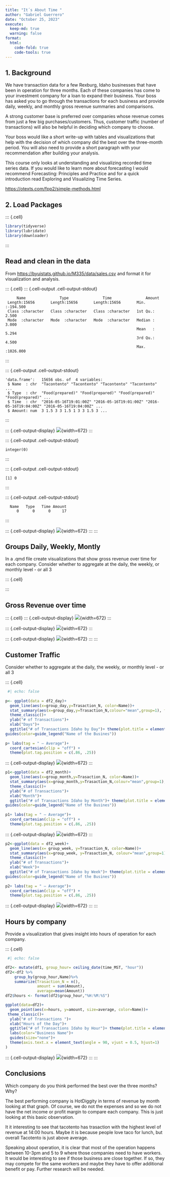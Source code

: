 ```yaml
---
title: "It´s About Time "
author: "Gabriel Guerrero"
date: "October 25, 2023"
execute:
  keep-md: true
  warning: false
format:
  html:
    code-fold: true
    code-tools: true
---
```




## 1. Background

We have transaction data for a few Rexburg, Idaho businesses that have been in operation for three months. Each of these companies has come to your investment company for a loan to expand their business. Your boss has asked you to go through the transactions for each business and provide daily, weekly, and monthly gross revenue summaries and comparisons.

A strong customer base is preferred over companies whose revenue comes from just a few big purchases/customers. Thus, customer traffic (number of transactions) will also be helpful in deciding which company to choose.

Your boss would like a short write-up with tables and visualizations that help with the decision of which company did the best over the three-month period. You will also need to provide a short paragraph with your recommendation after building your analysis.

This course only looks at understanding and visualizing recorded time series data. If you would like to learn more about forecasting I would recommend Forecasting: Principles and Practice and for a quick introduction read Exploring and Visualizing Time Series.

<https://otexts.com/fpp2/simple-methods.html>

## 2. Load Packages


::: {.cell}

```{.r .cell-code}
library(tidyverse)
library(lubridate)
library(downloader)
```
:::


## Read and clean in the data 
From https://byuistats.github.io/M335/data/sales.csv and format it for visualization and analysis.


::: {.cell}
::: {.cell-output .cell-output-stdout}
```
     Name               Type               Time               Amount        
 Length:15656       Length:15656       Length:15656       Min.   :-194.500  
 Class :character   Class :character   Class :character   1st Qu.:   2.500  
 Mode  :character   Mode  :character   Mode  :character   Median :   3.000  
                                                          Mean   :   5.294  
                                                          3rd Qu.:   4.500  
                                                          Max.   :1026.000  
```
:::

::: {.cell-output .cell-output-stdout}
```
'data.frame':	15656 obs. of  4 variables:
 $ Name  : chr  "Tacontento" "Tacontento" "Tacontento" "Tacontento" ...
 $ Type  : chr  "Food(prepared)" "Food(prepared)" "Food(prepared)" "Food(prepared)" ...
 $ Time  : chr  "2016-05-16T19:01:00Z" "2016-05-16T19:01:00Z" "2016-05-16T19:04:00Z" "2016-05-16T19:04:00Z" ...
 $ Amount: num  3 1.5 3 3 1.5 1 3 3 1.5 3 ...
```
:::

::: {.cell-output-display}
![](It-s-About-Time_files/figure-html/unnamed-chunk-2-1.png){width=672}
:::

::: {.cell-output .cell-output-stdout}
```
integer(0)
```
:::

::: {.cell-output .cell-output-stdout}
```
[1] 0
```
:::

::: {.cell-output .cell-output-stdout}
```
  Name   Type   Time Amount 
     0      0      0     17 
```
:::

::: {.cell-output-display}
![](It-s-About-Time_files/figure-html/unnamed-chunk-2-2.png){width=672}
:::
:::


## Groups Daily, Weekly, Montly
In a .qmd file create visualizations that show gross revenue over time for each company.
Consider whether to aggregate at the daily, the weekly, or monthly level - or all 3

::: {.cell}

:::


## Gross Revenue over time


::: {.cell}
::: {.cell-output-display}
![](It-s-About-Time_files/figure-html/unnamed-chunk-4-1.png){width=672}
:::

::: {.cell-output-display}
![](It-s-About-Time_files/figure-html/unnamed-chunk-4-2.png){width=672}
:::

::: {.cell-output-display}
![](It-s-About-Time_files/figure-html/unnamed-chunk-4-3.png){width=672}
:::
:::

## Customer Traffic 
Consider whether to aggregate at the daily, the weekly, or monthly level - or all 3


::: {.cell}

```{.r .cell-code}
 #| echo: false      
    
p<- ggplot(data = df2_day)+
  geom_line(aes(x=group_day,y=Trasaction_N, color=Name))+
  stat_summary(aes(x=group_day,y=Trasaction_N,colour="mean",group=1), fun.y=mean, geom="line", colour="black",linetype = "solid", size = 1.1)+
  theme_classic()+
  ylab("# of Transactions")+
  xlab("Days")+
  ggtitle("# of Transactions Idaho by Day")+ theme(plot.title = element_text(hjust = 0.5))+
guides(color=guide_legend("Name of the Busines"))
  
p+ labs(tag = " ― Average")+
  coord_cartesian(clip = "off") +
  theme(plot.tag.position = c(.86, .25))
```

::: {.cell-output-display}
![](It-s-About-Time_files/figure-html/unnamed-chunk-5-1.png){width=672}
:::

```{.r .cell-code}
p1<-ggplot(data = df2_month)+
  geom_line(aes(x=group_month,y=Trasaction_N, color=Name))+
  stat_summary(aes(x=group_month,y=Trasaction_N,colour="mean",group=1), fun.y=mean, geom="line", colour="black",linetype = "solid", size = 1.1)+
  theme_classic()+
  ylab("# of Transactions")+
  xlab("Month")+
  ggtitle("# of Transactions Idaho by Month")+ theme(plot.title = element_text(hjust = 0.5))+
guides(color=guide_legend("Name of the Busines"))
  
p1+ labs(tag = " ― Average")+
  coord_cartesian(clip = "off") +
  theme(plot.tag.position = c(.86, .25))
```

::: {.cell-output-display}
![](It-s-About-Time_files/figure-html/unnamed-chunk-5-2.png){width=672}
:::

```{.r .cell-code}
p2<-ggplot(data = df2_week)+
  geom_line(aes(x= group_week, y=Trasaction_N, color=Name))+
  stat_summary(aes(x=group_week, y=Trasaction_N, colour="mean",group=1), fun.y=mean, geom="line", colour="black",linetype = "solid", size = 1.1)+
  theme_classic()+
  ylab("# of Transactions")+
  xlab("Week")+
  ggtitle("# of Transactions Idaho by Week")+ theme(plot.title = element_text(hjust = 0.5))+
guides(color=guide_legend("Name of the Busines"))
  
p2+ labs(tag = " ― Average")+
  coord_cartesian(clip = "off") +
  theme(plot.tag.position = c(.86, .25))
```

::: {.cell-output-display}
![](It-s-About-Time_files/figure-html/unnamed-chunk-5-3.png){width=672}
:::
:::

## Hours by company
Provide a visualization that gives insight into hours of operation for each company.


::: {.cell}

```{.r .cell-code}
 #| echo: false  

df2<- mutate(df1, group_hour= ceiling_date(time_MST, "hour"))
df2<-df2 %>%
    group_by(group_hour,Name)%>%
    summarize(Trasaction_N = n(),
              amount = sum(Amount),
              average=mean(Amount))
df2$hours <- format(df2$group_hour,"%H:%M:%S")

ggplot(data=df2)+
  geom_point(aes(x=hours, y=amount, size=average, color=Name))+
 theme_classic()+
  ylab("# of Transactions ")+
  xlab("Hours of the Day")+
  ggtitle("# of Transactions Idaho by Hour")+ theme(plot.title = element_text(hjust = 0.5))+
  labs(color="Business Name")+
  guides(size="none")+
  theme(axis.text.x = element_text(angle = 90, vjust = 0.5, hjust=1)
)        
```

::: {.cell-output-display}
![](It-s-About-Time_files/figure-html/unnamed-chunk-6-1.png){width=672}
:::
:::



## Conclusions
Which company do you think performed the best over the three months? Why?

The best performing company is HotDiggity in terms of revenue by month looking at that graph. Of course, we do not the expenses and so we do not have the net income or profit margin to compare each company. This is just looking at this basic observation.

It it interesting to see that tacotento has trasaction with the highest level of revenue at 14:00 hours. Maybe it is because people love taco for lunch, but overall Tacotento is just above average. 

Speaking about operation, it is clear that most of the operation happens between 10-3pm and 5 to 9 where those companies need to have workers. It would be interesting to see if those business are close together. If so, they may compete for the same workers and maybe they have to offer additional benefit or pay. Further research will be needed. 
